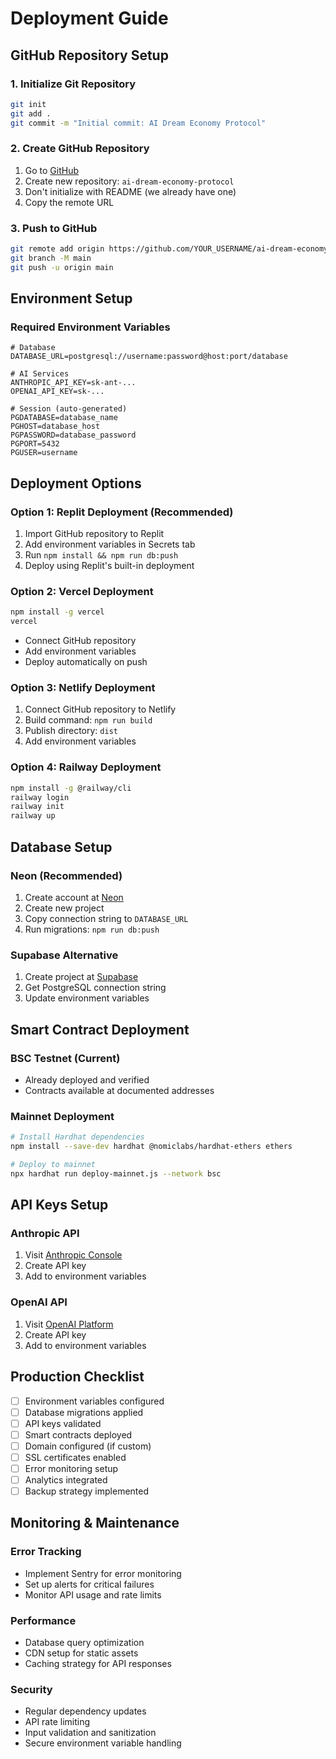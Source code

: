 # Deployment Guide

## GitHub Repository Setup

### 1. Initialize Git Repository
```bash
git init
git add .
git commit -m "Initial commit: AI Dream Economy Protocol"
```

### 2. Create GitHub Repository
1. Go to [GitHub](https://github.com/new)
2. Create new repository: `ai-dream-economy-protocol`
3. Don't initialize with README (we already have one)
4. Copy the remote URL

### 3. Push to GitHub
```bash
git remote add origin https://github.com/YOUR_USERNAME/ai-dream-economy-protocol.git
git branch -M main
git push -u origin main
```

## Environment Setup

### Required Environment Variables
```env
# Database
DATABASE_URL=postgresql://username:password@host:port/database

# AI Services
ANTHROPIC_API_KEY=sk-ant-...
OPENAI_API_KEY=sk-...

# Session (auto-generated)
PGDATABASE=database_name
PGHOST=database_host
PGPASSWORD=database_password
PGPORT=5432
PGUSER=username
```

## Deployment Options

### Option 1: Replit Deployment (Recommended)
1. Import GitHub repository to Replit
2. Add environment variables in Secrets tab
3. Run `npm install && npm run db:push`
4. Deploy using Replit's built-in deployment

### Option 2: Vercel Deployment
```bash
npm install -g vercel
vercel
```
- Connect GitHub repository
- Add environment variables
- Deploy automatically on push

### Option 3: Netlify Deployment
1. Connect GitHub repository to Netlify
2. Build command: `npm run build`
3. Publish directory: `dist`
4. Add environment variables

### Option 4: Railway Deployment
```bash
npm install -g @railway/cli
railway login
railway init
railway up
```

## Database Setup

### Neon (Recommended)
1. Create account at [Neon](https://neon.tech)
2. Create new project
3. Copy connection string to `DATABASE_URL`
4. Run migrations: `npm run db:push`

### Supabase Alternative
1. Create project at [Supabase](https://supabase.com)
2. Get PostgreSQL connection string
3. Update environment variables

## Smart Contract Deployment

### BSC Testnet (Current)
- Already deployed and verified
- Contracts available at documented addresses

### Mainnet Deployment
```bash
# Install Hardhat dependencies
npm install --save-dev hardhat @nomiclabs/hardhat-ethers ethers

# Deploy to mainnet
npx hardhat run deploy-mainnet.js --network bsc
```

## API Keys Setup

### Anthropic API
1. Visit [Anthropic Console](https://console.anthropic.com)
2. Create API key
3. Add to environment variables

### OpenAI API
1. Visit [OpenAI Platform](https://platform.openai.com)
2. Create API key
3. Add to environment variables

## Production Checklist

- [ ] Environment variables configured
- [ ] Database migrations applied
- [ ] API keys validated
- [ ] Smart contracts deployed
- [ ] Domain configured (if custom)
- [ ] SSL certificates enabled
- [ ] Error monitoring setup
- [ ] Analytics integrated
- [ ] Backup strategy implemented

## Monitoring & Maintenance

### Error Tracking
- Implement Sentry for error monitoring
- Set up alerts for critical failures
- Monitor API usage and rate limits

### Performance
- Database query optimization
- CDN setup for static assets
- Caching strategy for API responses

### Security
- Regular dependency updates
- API rate limiting
- Input validation and sanitization
- Secure environment variable handling